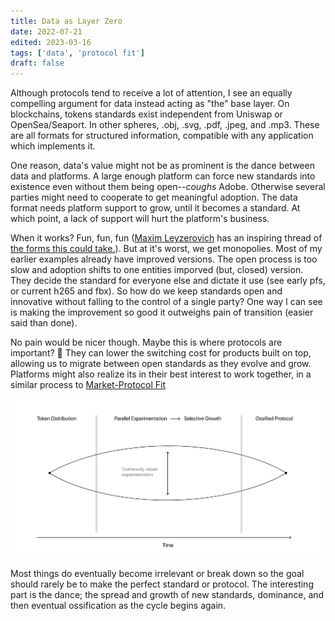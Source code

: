 ```yaml
---
title: Data as Layer Zero
date: 2022-07-21
edited: 2023-03-16
tags: ['data', 'protocol fit']
draft: false
---
```


Although protocols tend to receive a lot of attention, I see an equally compelling argument for data instead acting as "the" base layer. On blockchains, tokens standards exist independent from Uniswap or OpenSea/Seaport. In other spheres, .obj, .svg, .pdf, .jpeg, and .mp3. These are all formats for structured information, compatible with any application which implements it. 

One reason, data's value might not be as prominent is the dance between data and platforms. A large enough platform can force new standards into existence even without them being open--*coughs* Adobe. Otherwise several parties might need to cooperate to get meaningful adoption. The data format needs platform support to grow, until it becomes a standard. At which point, a lack of support will hurt the platform's business. 

When it works? Fun, fun, fun ([Maxim Leyzerovich](https://round.is) has an inspiring thread of [the forms this could take.](https://twitter.com/round/status/1207192277656821760)). But at it's worst, we get monopolies. Most of my earlier examples already have improved versions. The open process is too slow and adoption shifts to one entities imporved (but, closed) version. They decide the standard for everyone else and dictate it use (see early pfs, or current h265 and fbx). So how do we keep standards open and innovative without falling to the control of a single party? One way I can see is making the improvement so good it outweighs pain of transition (easier said than done). 

No pain would be nicer though. Maybe this is where protocols are important? 🤷 They can lower the switching cost for products built on top, allowing us to migrate between open standards as they evolve and grow. Platforms might also realize its in their best interest to work together, in a similar process to [Market-Protocol Fit](https://otherinter.net/research/market-protocol-fit/)


![Diamond-shaped protocol growth cycle. Experimentation grows with adoption, then slows down with ossification ](../assets/protocol-ossification.png)

Most things do eventually become irrelevant or break down so the goal should rarely be to make the perfect standard or protocol. The interesting part is the dance; the spread and growth of new standards, dominance, and then eventual ossification as the cycle begins again.
